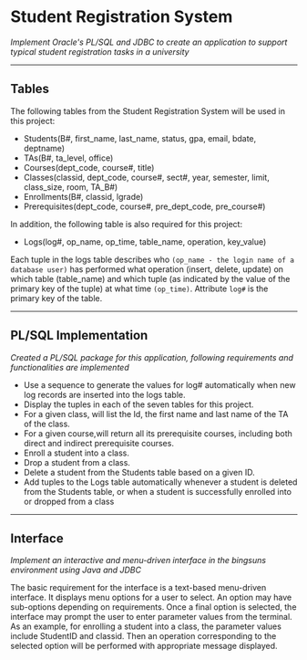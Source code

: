 # Student Registration System

*Implement Oracle's PL/SQL and JDBC to create an application to support typical student registration tasks in a university*
***

## Tables
The following tables from the Student Registration System will be used in this project:
* Students(B#, first_name, last_name, status, gpa, email, bdate, deptname)
* TAs(B#, ta_level, office)
* Courses(dept_code, course#, title)
* Classes(classid, dept_code, course#, sect#, year, semester, limit, class_size, room, TA_B#)
* Enrollments(B#, classid, lgrade)
* Prerequisites(dept_code, course#, pre_dept_code, pre_course#)

In addition, the following table is also required for this project:
* Logs(log#, op_name, op_time, table_name, operation, key_value)

Each tuple in the logs table describes who `(op_name - the login name of a database user)` has performed what operation (insert, delete, update) on which table (table_name) and which tuple (as indicated by the value of the primary key of the tuple) at what time `(op_time)`. Attribute `log#` is the primary key of the table.

****
## PL/SQL Implementation
*Created a PL/SQL package for this application, following requirements and functionalities are implemented*
* Use a sequence to generate the values for log# automatically when new log records are inserted into the logs table. 
* Display the tuples in each of the seven tables for this project. 
* For a given class, will list the Id, the first name and last name of the TA of the class. 
* For a given course,will return all its prerequisite courses, including both direct and indirect prerequisite courses. 
* Enroll a student into a class. 
* Drop a student from a class. 
* Delete a student from the Students table based on a given ID.
* Add tuples to the Logs table automatically whenever a student is deleted from the Students table, or when a student is successfully enrolled into or dropped from a class 

***
## Interface
*Implement an interactive and menu-driven interface in the bingsuns environment using Java and JDBC*

The basic requirement for the interface is a text-based menu-driven interface. It displays menu options for a user to select. An option may have sub-options depending on requirements. Once a final option is selected, the interface may prompt the user to enter parameter values from the terminal. As an example, for enrolling a student into a class, the parameter values include StudentID and classid. Then an operation corresponding to the selected option will be performed with appropriate message displayed.
